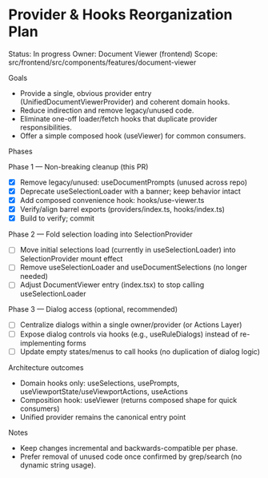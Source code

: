 # Provider & Hooks Reorganization Plan

Status: In progress
Owner: Document Viewer (frontend)
Scope: src/frontend/src/components/features/document-viewer

Goals
- Provide a single, obvious provider entry (UnifiedDocumentViewerProvider) and coherent domain hooks.
- Reduce indirection and remove legacy/unused code.
- Eliminate one-off loader/fetch hooks that duplicate provider responsibilities.
- Offer a simple composed hook (useViewer) for common consumers.

Phases

Phase 1 — Non-breaking cleanup (this PR)
- [x] Remove legacy/unused: useDocumentPrompts (unused across repo)
- [x] Deprecate useSelectionLoader with a banner; keep behavior intact
- [x] Add composed convenience hook: hooks/use-viewer.ts
- [x] Verify/align barrel exports (providers/index.ts, hooks/index.ts)
- [x] Build to verify; commit

Phase 2 — Fold selection loading into SelectionProvider
- [ ] Move initial selections load (currently in useSelectionLoader) into SelectionProvider mount effect
- [ ] Remove useSelectionLoader and useDocumentSelections (no longer needed)
- [ ] Adjust DocumentViewer entry (index.tsx) to stop calling useSelectionLoader

Phase 3 — Dialog access (optional, recommended)
- [ ] Centralize dialogs within a single owner/provider (or Actions Layer)
- [ ] Expose dialog controls via hooks (e.g., useRuleDialogs) instead of re-implementing forms
- [ ] Update empty states/menus to call hooks (no duplication of dialog logic)

Architecture outcomes
- Domain hooks only: useSelections, usePrompts, useViewportState/useViewportActions, useActions
- Composition hook: useViewer (returns composed shape for quick consumers)
- Unified provider remains the canonical entry point

Notes
- Keep changes incremental and backwards-compatible per phase.
- Prefer removal of unused code once confirmed by grep/search (no dynamic string usage).

